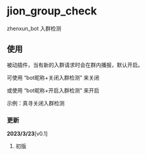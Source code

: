 # jion_group_check

zhenxun_bot 入群检测

## 使用

被动插件，当有新的入群请求时会在群内播报，默认开启。

可使用 “bot昵称+关闭入群检测” 来关闭

或使用 “bot昵称+开启入群检测” 来开启

示例：真寻关闭入群检测

### 更新

**2023/3/23**[v0.1]

1. 初版
